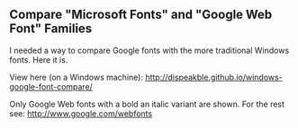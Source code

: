 
Compare "Microsoft Fonts" and "Google Web Font" Families
--------------------------------------------------------

I needed a way to compare Google fonts with the more traditional Windows fonts.  Here it is.

View here (on a Windows machine):
http://dispeakble.github.io/windows-google-font-compare/


Only Google Web fonts with a bold an italic variant are shown.  For the rest see:
http://www.google.com/webfonts

